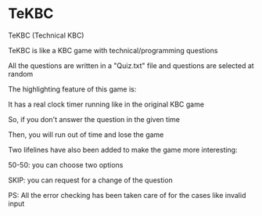 # TeKBC
TeKBC (Technical KBC)

TeKBC is like a KBC game with technical/programming questions

All the questions are written in a "Quiz.txt" file and questions are selected at random


The highlighting feature of this game is:

It has a real clock timer running like in the original KBC game

So, if you don't answer the question in the given time

Then, you will run out of time and lose the game


Two lifelines have also been added to make the game more interesting:

50-50: you can choose two options

SKIP: you can request for a change of the question


PS: All the error checking has been taken care of for the cases like invalid input
